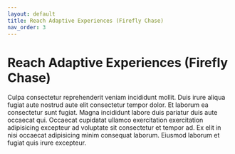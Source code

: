 ```yaml
---
layout: default
title: Reach Adaptive Experiences (Firefly Chase)
nav_order: 3
---
```


# Reach Adaptive Experiences (Firefly Chase)

Culpa consectetur reprehenderit veniam incididunt mollit. Duis irure aliqua fugiat aute nostrud aute elit consectetur tempor dolor. Et laborum ea consectetur sunt fugiat. Magna incididunt labore duis pariatur duis aute occaecat qui. Occaecat cupidatat ullamco exercitation exercitation adipisicing excepteur ad voluptate sit consectetur et tempor ad. Ex elit in nisi occaecat adipisicing minim consequat laborum. Eiusmod laborum et fugiat quis irure excepteur.